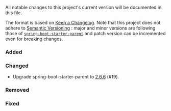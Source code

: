 All notable changes to this project's current version will be documented in this file.

The format is based on [Keep a Changelog](https://keepachangelog.com/en/1.0.0/). Note that this project does not adhere
to [Semantic Versioning](https://semver.org/spec/v2.0.0.html) : major and minor versions are following those
of [`spring-boot-starter-parent`](https://spring.io/projects/spring-boot)
and patch version can be incremented even for breaking changes.

### Added

### Changed

- Upgrade spring-boot-starter-parent to [2.6.6](https://github.com/spring-projects/spring-boot/releases/tag/v2.6.6)
  (#19).

### Removed

### Fixed
